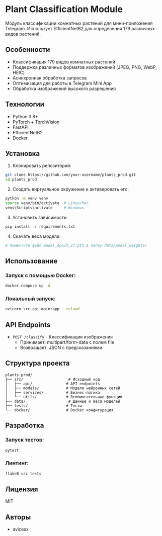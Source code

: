# Plant Classification Module

Модуль классификации комнатных растений для мини-приложения Telegram. Использует EfficientNetB2 для определения 179 различных видов растений.

## Особенности

- Классификация 179 видов комнатных растений
- Поддержка различных форматов изображений (JPEG, PNG, WebP, HEIC)
- Асинхронная обработка запросов
- Оптимизация для работы в Telegram Mini App
- Обработка изображений высокого разрешения

## Технологии

- Python 3.8+
- PyTorch + TorchVision
- FastAPI
- EfficientNetB2
- Docker

## Установка

1. Клонировать репозиторий:
```bash
git clone https://github.com/your-username/plants_prod.git
cd plants_prod
```

2. Создать виртуальное окружение и активировать его:
```bash
python -m venv venv
source venv/bin/activate  # Linux/Mac
venv\Scripts\activate     # Windows
```

3. Установить зависимости:
```bash
pip install -r requirements.txt
```

4. Скачать веса модели:
```bash
# Поместите файл model_epoch_27.pth в папку data/model_weights/
```

## Использование

### Запуск с помощью Docker:
```bash
docker-compose up -d
```

### Локальный запуск:
```bash
uvicorn src.api.main:app --reload
```

## API Endpoints

- `POST /classify` - Классификация изображения
  - Принимает: multipart/form-data с полем file
  - Возвращает: JSON с предсказаниями

## Структура проекта

```
plants_prod/
├── src/                    # Исходный код
│   ├── api/               # API endpoints
│   ├── models/            # Модели нейронных сетей
│   ├── services/          # Бизнес-логика
│   └── utils/             # Вспомогательные функции
├── data/                   # Данные и веса моделей
├── tests/                 # Тесты
└── docker/                # Docker конфигурация
```

## Разработка

### Запуск тестов:
```bash
pytest
```

### Линтинг:
```bash
flake8 src tests
```

## Лицензия

MIT

## Авторы

- avicesx